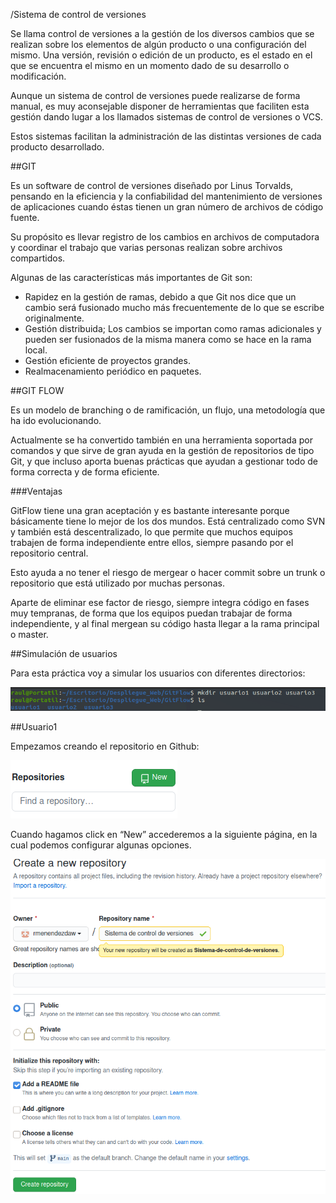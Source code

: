
/Sistema de control de versiones

Se llama control de versiones a la gestión de los diversos cambios que se realizan sobre los elementos de algún producto o una configuración del mismo. Una versión, revisión o edición de un producto, es el estado en el que se encuentra el mismo en un momento dado de su desarrollo o modificación.

Aunque un sistema de control de versiones puede realizarse de forma manual, es muy aconsejable disponer de herramientas que faciliten esta gestión dando lugar a los llamados sistemas de control de versiones o VCS. 

Estos sistemas facilitan la administración de las distintas versiones de cada producto desarrollado.

##GIT

Es un software de control de versiones diseñado por Linus Torvalds, pensando en la eficiencia y la confiabilidad del mantenimiento de versiones de aplicaciones cuando éstas tienen un gran número de archivos de código fuente. 

Su propósito es llevar registro de los cambios en archivos de computadora y coordinar el trabajo que varias personas realizan sobre archivos compartidos.

Algunas de las características más importantes de Git son:

- Rapidez en la gestión de ramas, debido a que Git nos dice que un cambio será fusionado mucho más frecuentemente de lo que se escribe originalmente.
- Gestión distribuida; Los cambios se importan como ramas adicionales y pueden ser fusionados de la misma manera como se hace en la rama local.
- Gestión eficiente de proyectos grandes.
- Realmacenamiento periódico en paquetes.

##GIT FLOW

Es un modelo de branching o de ramificación, un flujo, una metodología  que ha ido evolucionando.

Actualmente se ha convertido también en una herramienta soportada por comandos y que sirve de gran ayuda en la gestión de repositorios de tipo Git, y que incluso aporta buenas prácticas que ayudan a gestionar todo de forma correcta y de forma eficiente.

###Ventajas

GitFlow tiene una gran aceptación y es bastante interesante porque básicamente tiene lo mejor de los dos mundos. Está centralizado como SVN y también está descentralizado, lo que permite que muchos equipos trabajen de forma independiente entre ellos, siempre pasando por el repositorio central.

Esto ayuda a no tener el riesgo de mergear o hacer commit sobre un trunk o repositorio que está utilizado por muchas personas.

Aparte de eliminar ese factor de riesgo, siempre integra código en fases muy tempranas, de forma que los equipos puedan trabajar de forma independiente, y al final mergean su código hasta llegar a la rama principal o master.


##Simulación de usuarios

Para esta práctica voy a simular los usuarios con diferentes directorios:


![GitHub Logo](/images/creardirectorios.png)



##Usuario1

Empezamos creando el repositorio en Github:

![GitHub Logo](/images/new.png)

Cuando hagamos click en “New” accederemos a la siguiente página, en la cual podemos configurar algunas opciones.

![GitHub Logo](/images/creating.png)






